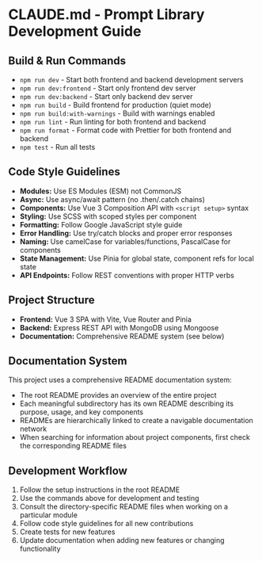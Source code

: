 # CLAUDE.md - Prompt Library Development Guide

## Build & Run Commands
- `npm run dev` - Start both frontend and backend development servers
- `npm run dev:frontend` - Start only frontend dev server
- `npm run dev:backend` - Start only backend dev server
- `npm run build` - Build frontend for production (quiet mode)
- `npm run build:with-warnings` - Build with warnings enabled
- `npm run lint` - Run linting for both frontend and backend
- `npm run format` - Format code with Prettier for both frontend and backend
- `npm test` - Run all tests

## Code Style Guidelines
- **Modules:** Use ES Modules (ESM) not CommonJS
- **Async:** Use async/await pattern (no .then/.catch chains)
- **Components:** Use Vue 3 Composition API with `<script setup>` syntax
- **Styling:** Use SCSS with scoped styles per component
- **Formatting:** Follow Google JavaScript style guide
- **Error Handling:** Use try/catch blocks and proper error responses
- **Naming:** Use camelCase for variables/functions, PascalCase for components
- **State Management:** Use Pinia for global state, component refs for local state
- **API Endpoints:** Follow REST conventions with proper HTTP verbs

## Project Structure
- **Frontend:** Vue 3 SPA with Vite, Vue Router and Pinia
- **Backend:** Express REST API with MongoDB using Mongoose
- **Documentation:** Comprehensive README system (see below)

## Documentation System
This project uses a comprehensive README documentation system:
- The root README provides an overview of the entire project
- Each meaningful subdirectory has its own README describing its purpose, usage, and key components
- READMEs are hierarchically linked to create a navigable documentation network
- When searching for information about project components, first check the corresponding README files

## Development Workflow
1. Follow the setup instructions in the root README
2. Use the commands above for development and testing
3. Consult the directory-specific README files when working on a particular module
4. Follow code style guidelines for all new contributions
5. Create tests for new features
6. Update documentation when adding new features or changing functionality